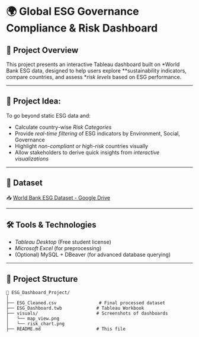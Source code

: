 # 🌍 Global ESG Governance Compliance & Risk Dashboard

## 📌 Project Overview
This project presents an interactive Tableau dashboard built on *World Bank ESG data, designed to help users explore **sustainability indicators, compare countries, and assess **risk levels* based on ESG performance.

---

## 🧠 Project Idea:  
To go beyond static ESG data and:
- Calculate country-wise *Risk Categories*
- Provide *real-time filtering* of ESG indicators by Environment, Social, Governance
- Highlight *non-compliant or high-risk* countries visually
- Allow stakeholders to derive quick insights from *interactive visualizations*

---

## 📁 Dataset
📥 [World Bank ESG Dataset - Google Drive](https://drive.google.com/drive/folders/1UPMO5PMiJvBbLzpRhuHjCtf5o3_lN3fD?usp=sharing)

---

## 🛠 Tools & Technologies
- *Tableau Desktop* (Free student license)
- *Microsoft Excel* (for preprocessing)
- (Optional) MySQL + DBeaver (for advanced database querying)

---

## 🧱 Project Structure

```plaintext
📁 ESG_Dashboard_Project/
│
├── ESG_Cleaned.csv                # Final processed dataset
├── ESG_Dashboard.twb             # Tableau Workbook
├── visuals/                      # Screenshots of dashboards
│   └── map_view.png
│   └── risk_chart.png
├── README.md                     # This file
